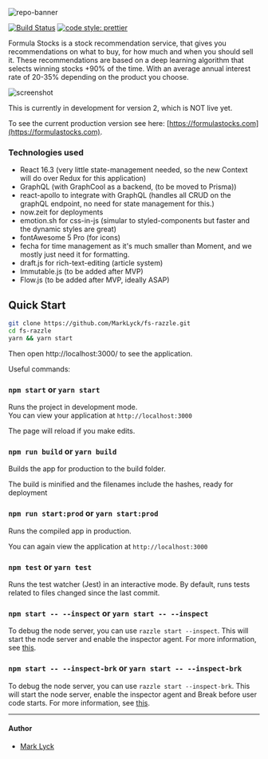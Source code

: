 ![repo-banner](https://github.com/MarkLyck/fs-razzle/blob/master/public/media/icons/logo_horizontal.svg)

[![Build Status](https://travis-ci.org/MarkLyck/fs-razzle.svg?branch=master)](https://travis-ci.org/MarkLyck/fs-razzle)
[![code style: prettier](https://img.shields.io/badge/code_style-prettier-ff69b4.svg?style=flat-square)](https://github.com/prettier/prettier)

Formula Stocks is a stock recommendation service, that gives you recommendations on what to buy, for how much and when you should sell it. These recommendations are based on a deep learning algorithm that selects winning stocks +90% of the time. With an average annual interest rate of 20-35% depending on the product you choose.

![screenshot](https://github.com/MarkLyck/fs-razzle/blob/master/public/media/images/screenshots/suggestions.png)

This is currently in development for version 2, which is NOT live yet.

To see the current production version see here: [https://formulastocks.com](https://formulastocks.com).

### Technologies used

- React 16.3 (very little state-management needed, so the new Context will do over Redux for this application)
- GraphQL (with GraphCool as a backend, (to be moved to Prisma))
- react-apollo to integrate with GraphQL (handles all CRUD on the graphQL endpoint, no need for state management for this.)
- now.zeit for deployments
- emotion.sh for css-in-js (simular to styled-components but faster and the dynamic styles are great)
- fontAwesome 5 Pro (for icons)
- fecha for time management as it's much smaller than Moment, and we mostly just need it for formatting.
- draft.js for rich-text-editing (article system)
- Immutable.js (to be added after MVP)
- Flow.js (to be added after MVP, ideally ASAP)

## Quick Start

```bash
git clone https://github.com/MarkLyck/fs-razzle.git
cd fs-razzle
yarn && yarn start
```

Then open http://localhost:3000/ to see the application.

Useful commands:

### `npm start` or `yarn start`

Runs the project in development mode.  
You can view your application at `http://localhost:3000`

The page will reload if you make edits.

### `npm run build` or `yarn build`

Builds the app for production to the build folder.

The build is minified and the filenames include the hashes, ready for deployment

### `npm run start:prod` or `yarn start:prod`

Runs the compiled app in production.

You can again view the application at `http://localhost:3000`

### `npm test` or `yarn test`

Runs the test watcher (Jest) in an interactive mode.
By default, runs tests related to files changed since the last commit.

### `npm start -- --inspect` or `yarn start -- --inspect`

To debug the node server, you can use `razzle start --inspect`. This will start the node server and enable the inspector agent. For more information, see [this](https://nodejs.org/en/docs/inspector/).

### `npm start -- --inspect-brk` or `yarn start -- --inspect-brk`

To debug the node server, you can use `razzle start --inspect-brk`. This will start the node server, enable the inspector agent and Break before user code starts. For more information, see [this](https://nodejs.org/en/docs/inspector/).

---

#### Author

- [Mark Lyck](https://twitter.com/marklyck)
